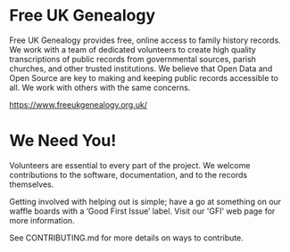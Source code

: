 # Free UK Genealogy
Free UK Genealogy provides free, online access to family history records. We work with a team of dedicated volunteers to create high quality transcriptions of public records from governmental sources, parish churches, and other trusted institutions. We believe that Open Data and Open Source are key to making and keeping public records accessible to all.  We work with others with the same concerns.

https://www.freeukgenealogy.org.uk/

# We Need You!

Volunteers are essential to every part of the project. We welcome contributions to the software, documentation, and to the records themselves.

Getting involved with helping out is simple; have a go at something on our waffle boards with a ‘Good First Issue’ label. Visit our 'GFI' web page for more information.

See CONTRIBUTING.md for more details on ways to contribute.
